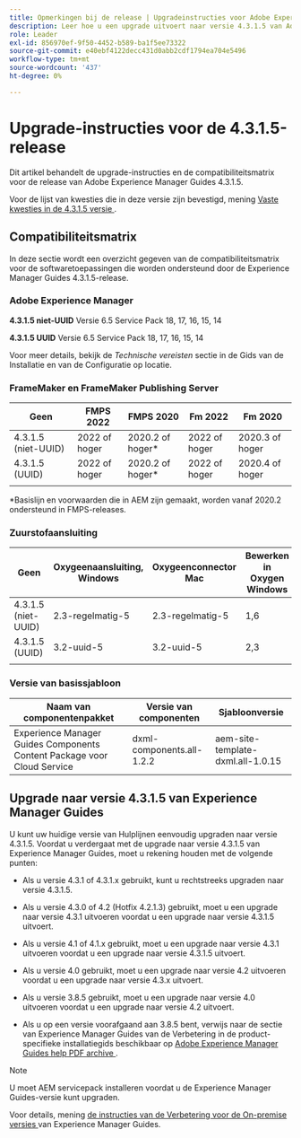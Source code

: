 ```yaml
---
title: Opmerkingen bij de release | Upgradeinstructies voor Adobe Experience Manager Guides 4.3.1.5-versie
description: Leer hoe u een upgrade uitvoert naar versie 4.3.1.5 van Adobe Experience Manager Guides
role: Leader
exl-id: 856970ef-9f50-4452-b589-ba1f5ee73322
source-git-commit: e40ebf4122decc431d0abb2cdf1794ea704e5496
workflow-type: tm+mt
source-wordcount: '437'
ht-degree: 0%

---
```


# Upgrade-instructies voor de 4.3.1.5-release

Dit artikel behandelt de upgrade-instructies en de compatibiliteitsmatrix voor de release van Adobe Experience Manager Guides 4.3.1.5.


Voor de lijst van kwesties die in deze versie zijn bevestigd, mening [ Vaste kwesties in de 4.3.1.5 versie ](../release-info/fixed-issues-4-3-1-5.md).




## Compatibiliteitsmatrix

In deze sectie wordt een overzicht gegeven van de compatibiliteitsmatrix voor de softwaretoepassingen die worden ondersteund door de Experience Manager Guides 4.3.1.5-release.

### Adobe Experience Manager

**4.3.1.5 niet-UUID**
Versie 6.5 Service Pack 18, 17, 16, 15, 14

**4.3.1.5 UUID**
Versie 6.5 Service Pack 18, 17, 16, 15, 14

Voor meer details, bekijk de *Technische vereisten* sectie in de Gids van de Installatie en van de Configuratie op locatie.

### FrameMaker en FrameMaker Publishing Server

| Geen | FMPS 2022 | FMPS 2020 | Fm 2022 | Fm 2020 |
| --- | --- | --- | --- | --- |
| 4.3.1.5 (niet-UUID) | 2022 of hoger | 2020.2 of hoger* | 2022 of hoger | 2020.3 of hoger |
| 4.3.1.5 (UUID) | 2022 of hoger | 2020.2 of hoger* | 2022 of hoger | 2020.4 of hoger |
| | | | |

*Basislijn en voorwaarden die in AEM zijn gemaakt, worden vanaf 2020.2 ondersteund in FMPS-releases.

### Zuurstofaansluiting

| Geen | Oxygeenaansluiting, Windows | Oxygeenconnector Mac | Bewerken in Oxygen Windows | Bewerken in Oxygen Mac |
| --- | --- | --- |--- |--- |
| 4.3.1.5 (niet-UUID) | 2.3-regelmatig-5 | 2.3-regelmatig-5 | 1,6 | 1,6 |
| 4.3.1.5 (UUID) | 3.2-uuid-5 | 3.2-uuid-5 | 2,3 | 2,3 |
|  |  |   |



### Versie van basissjabloon

| Naam van componentenpakket | Versie van componenten | Sjabloonversie |
|---|---|---|
| Experience Manager Guides Components Content Package voor Cloud Service | dxml-components.all-1.2.2 | aem-site-template-dxml.all-1.0.15 |



## Upgrade naar versie 4.3.1.5 van Experience Manager Guides


U kunt uw huidige versie van Hulplijnen eenvoudig upgraden naar versie 4.3.1.5. Voordat u verdergaat met de upgrade naar versie 4.3.1.5 van Experience Manager Guides, moet u rekening houden met de volgende punten:


- Als u versie 4.3.1 of 4.3.1.x gebruikt, kunt u rechtstreeks upgraden naar versie 4.3.1.5.
- Als u versie 4.3.0 of 4.2 (Hotfix 4.2.1.3) gebruikt, moet u een upgrade naar versie 4.3.1 uitvoeren voordat u een upgrade naar versie 4.3.1.5 uitvoert.

- Als u versie 4.1 of 4.1.x gebruikt, moet u een upgrade naar versie 4.3.1 uitvoeren voordat u een upgrade naar versie 4.3.1.5 uitvoert.


- Als u versie 4.0 gebruikt, moet u een upgrade naar versie 4.2 uitvoeren voordat u een upgrade naar versie 4.3.x uitvoert.
- Als u versie 3.8.5 gebruikt, moet u een upgrade naar versie 4.0 uitvoeren voordat u een upgrade naar versie 4.2 uitvoert.
- Als u op een versie voorafgaand aan 3.8.5 bent, verwijs naar de sectie van Experience Manager Guides van de Verbetering in de product-specifieke installatiegids beschikbaar op [ Adobe Experience Manager Guides help PDF archive ](https://helpx.adobe.com/nl/xml-documentation-for-experience-manager/archive.html).



>[!NOTE]
>
>U moet AEM servicepack installeren voordat u de Experience Manager Guides-versie kunt upgraden.

Voor details, mening [ de instructies van de Verbetering voor de On-premise versies ](../install-guide/upgrade-xml-documentation.md) van Experience Manager Guides.
